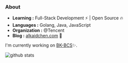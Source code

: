 ### About

-  **Learning :** Full-Stack Development :zap: | Open Source :fire:	
-  **Languages :** Golang, Java, JavaScript
-  **Organization :** @Tencent
-  **Blog :** [alkaidchen.com](http://alkaidchen.com) :link:

I'm currently working on [BK-BCS](https://github.com/Tencent/bk-bcs):sparkles:.


![github stats](https://github-readme-stats.vercel.app/api?username=AlkaidChan&show_icons=true&title_color=fff&icon_color=79ff97&text_color=9f9f9f&bg_color=151515)
